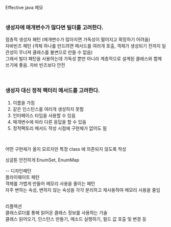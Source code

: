 Effective java 메모 <br>
<br>

### 생성자에 매개변수가 많다면 빌더를 고려한다.<br>
점층적 생성자 패턴 (매개변수가 많아지면 가독성이 떨어지고 확장하기 어려움) <br> 
자바빈즈 패턴 (객체 하나를 만드려면 메서드를 여러개 호출, 객체가 생성되기 전까지 일관성이 무너져 클래스를 불변으로 만들 수 없음)<br>
그래서 빌더 패턴을 사용하는데 가독성 뿐만 아니라 계층적으로 설계된 클래스와 함께 쓰기에 좋음. 자바 빈즈보다 안전<br>
<br>
<br>

### 생성자 대신 정적 팩터리 메서드를 고려한다.<br>
1. 이름을 가짐<br>
2. 같은 인스턴스를 여러개 생성하지 못함<br>
3. 인터페이스 타입을 사용할 수 있음<br>
4. 매개변수에 따라 다른 응답을 할 수 있음<br>
5. 정적팩토리 메서드 작성 시점에 구현체가 없어도 됨<br>
<br>

 어떤 구현체가 올지 모르지만 특정 class 에 의존되지 않도록 작성<br>

싱글톤 안전하게 EnumSet, EnumMap<br>

-- 
디자인패턴<br>
플라이웨이트 패턴<br>
객체를 가볍게 만들어 메모리 사용을 줄이는 패턴<br>
자주 변하는 속성, 변하지 않는 속성을 각각 분리하고 재사용하여 메모리 사용을 줄임<br>
<br>

리플렉션 <br>
클래스로더를 통해 읽어온 클래스 정보를 사용하는 기술<br>
클래스 읽어오기, 인스턴스 만들기, 메소드 실행하기, 필드 값 호출 및 변경 등<br>
<br>



